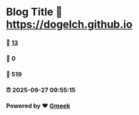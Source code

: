 # Blog Title :link: https://dogelch.github.io 
### :page_facing_up: [13](https://dogelch.github.io/tag.html) 
### :speech_balloon: 0 
### :hibiscus: 519 
### :alarm_clock: 2025-09-27 09:55:15 
### Powered by :heart: [Gmeek](https://github.com/Meekdai/Gmeek)
